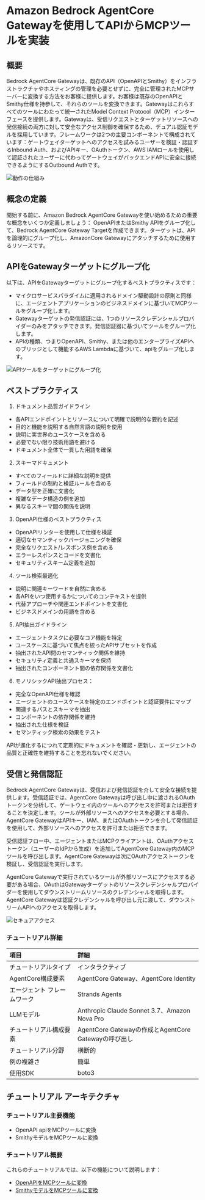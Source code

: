 # Amazon Bedrock AgentCore Gatewayを使用してAPIからMCPツールを実装

## 概要
Bedrock AgentCore Gatewayは、既存のAPI（OpenAPIとSmithy）をインフラストラクチャやホスティングの管理を必要とせずに、完全に管理されたMCPサーバーに変換する方法をお客様に提供します。お客様は既存のOpenAPIとSmithy仕様を持参して、それらのツールを変換できます。Gatewayはこれらすべてのツールにわたって統一されたModel Context Protocol（MCP）インターフェースを提供します。Gatewayは、受信リクエストとターゲットリソースへの発信接続の両方に対して安全なアクセス制御を確保するため、デュアル認証モデルを採用しています。フレームワークは2つの主要コンポーネントで構成されています：ゲートウェイターゲットへのアクセスを試みるユーザーを検証・認証するInbound Auth、およびAPIキー、OAuthトークン、AWS IAMロールを使用して認証されたユーザーに代わってゲートウェイがバックエンドAPIに安全に接続できるようにするOutbound Authです。

![動作の仕組み](images/apis-into-mcp-gateway.png)


## 概念の定義

開始する前に、Amazon Bedrock AgentCore Gatewayを使い始めるための重要な概念をいくつか定義しましょう：
OpenAPIまたはSmithy APIをグループ化して、Bedrock AgentCore Gateway Targetを作成できます。ターゲットは、APIを論理的にグループ化し、AmazonCore Gatewayにアタッチするために使用するリソースです。

## APIをGatewayターゲットにグループ化

以下は、APIをGatewayターゲットにグループ化するベストプラクティスです：
* マイクロサービスパラダイムに適用されるドメイン駆動設計の原則と同様に、エージェントアプリケーションのビジネスドメインに基づいてMCPツールをグループ化します。
* Gatewayターゲットの発信認証には、1つのリソースクレデンシャルプロバイダーのみをアタッチできます。発信認証器に基づいてツールをグループ化します。
* APIの種類、つまりOpenAPI、Smithy、または他のエンタープライズAPIへのブリッジとして機能するAWS Lambdaに基づいて、apiをグループ化します。

![APIツールをターゲットにグループ化](images/api-groups-targets.png)

## ベストプラクティス

1. ドキュメント品質ガイドライン
- 各APIエンドポイントとリソースについて明確で説明的な要約を記述
- 目的と機能を説明する自然言語の説明を使用
- 説明に実世界のユースケースを含める
- 必要でない限り技術用語を避ける
- ドキュメント全体で一貫した用語を確保

2. スキーマドキュメント
- すべてのフィールドに詳細な説明を提供
- フィールドの制約と検証ルールを含める
- データ型を正確に文書化
- 複雑なデータ構造の例を追加
- 異なるスキーマ間の関係を説明

3. OpenAPI仕様のベストプラクティス
- OpenAPIリンターを使用して仕様を検証
- 適切なセマンティックバージョニングを確保
- 完全なリクエスト/レスポンス例を含める
- エラーレスポンスとコードを文書化
- セキュリティスキーム定義を追加

4. ツール検索最適化
- 説明に関連キーワードを自然に含める
- 各APIをいつ使用するかについてのコンテキストを提供
- 代替アプローチや関連エンドポイントを文書化
- ビジネスドメインの用語を含める

5. API抽出ガイドライン
- エージェントタスクに必要なコア機能を特定
- ユースケースに基づいて焦点を絞ったAPIサブセットを作成
- 抽出されたAPI間のセマンティック関係を維持
- セキュリティ定義と共通スキーマを保持
- 抽出されたコンポーネント間の依存関係を文書化

6. モノリシックAPI抽出プロセス：
- 完全なOpenAPI仕様を確認
- エージェントのユースケースを特定のエンドポイントと認証要件にマップ
- 関連するパスとスキーマを抽出
- コンポーネントの依存関係を維持
- 抽出された仕様を検証
- セマンティック検索の効果をテスト

APIが進化するにつれて定期的にドキュメントを確認・更新し、エージェントの品質と正確性を維持することを忘れないでください。

## 受信と発信認証
Bedrock AgentCore Gatewayは、受信および発信認証を介して安全な接続を提供します。受信認証では、AgentCore Gatewayは呼び出し中に渡されるOAuthトークンを分析して、ゲートウェイ内のツールへのアクセスを許可または拒否することを決定します。ツールが外部リソースへのアクセスを必要とする場合、AgentCore GatewayはAPIキー、IAM、またはOAuthトークンを介して発信認証を使用して、外部リソースへのアクセスを許可または拒否できます。

受信認証フロー中、エージェントまたはMCPクライアントは、OAuthアクセストークン（ユーザーのIdPから生成）を追加してAgentCore Gateway内のMCPツールを呼び出します。AgentCore Gatewayは次にOAuthアクセストークンを検証し、受信認証を実行します。

AgentCore Gatewayで実行されているツールが外部リソースにアクセスする必要がある場合、OAuthはGatewayターゲットのリソースクレデンシャルプロバイダーを使用してダウンストリームリソースのクレデンシャルを取得します。AgentCore Gatewayは認証クレデンシャルを呼び出し元に渡して、ダウンストリームAPIへのアクセスを取得します。

![セキュアアクセス](../images/gateway_secure_access.png)

### チュートリアル詳細

| 項目                 | 詳細                                                   |
|:---------------------|:----------------------------------------------------------|
| チュートリアルタイプ        | インタラクティブ                                               |
| AgentCore構成要素 | AgentCore Gateway、AgentCore Identity                     |
| エージェント フレームワーク    | Strands Agents                                            |
| LLMモデル            | Anthropic Claude Sonnet 3.7、Amazon Nova Pro              |
| チュートリアル構成要素  | AgentCore Gatewayの作成とAgentCore Gatewayの呼び出し |
| チュートリアル分野    | 横断的                                            |
| 例の複雑さ   | 簡単                                                      |
| 使用SDK             | boto3                                                     |

## チュートリアル アーキテクチャ

### チュートリアル主要機能

* OpenAPI apiをMCPツールに変換
* SmithyモデルをMCPツールに変換

### チュートリアル概要

これらのチュートリアルでは、以下の機能について説明します：

- [OpenAPIをMCPツールに変換](01-transform-openapi-into-mcp-tools)
- [SmithyモデルをMCPツールに変換](02-transform-smithyapis-into-mcp-tools)